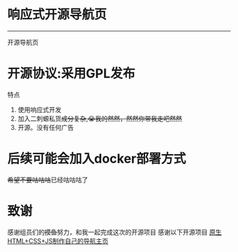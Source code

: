 # 响应式开源导航页
---
开源导航页
# 开源协议:采用GPL发布
特点
1. 使用响应式开发
2. 加入二刺螈私货~~成分复杂,😭我的然然，然然你带我走吧然然~~
3. 开源。没有任何广告
# 后续可能会加入docker部署方式
~~希望不要咕咕咕~~已经咕咕咕了

# 致谢
感谢组员们的~~摸鱼~~努力，和我一起完成这次的开源项目
感谢以下开源项目
[原生HTML+CSS+JS制作自己的导航主页](https://blog.csdn.net/weixin_44009656/article/details/124701079?app_version=5.9.0&code=app_1562916241&csdn_share_tail=%7B%22type%22%3A%22blog%22%2C%22rType%22%3A%22article%22%2C%22rId%22%3A%22124701079%22%2C%22source%22%3A%22Ahawrw%22%7D&uLinkId=usr1mkqgl919blen)